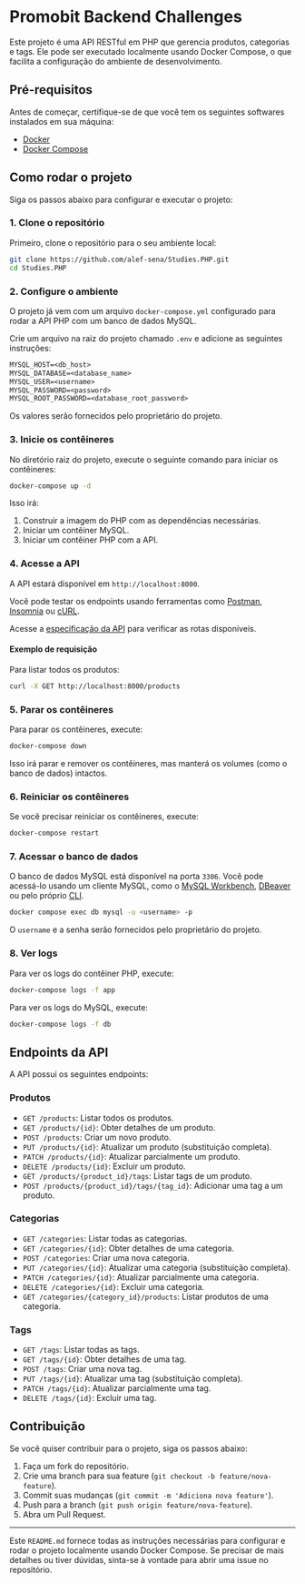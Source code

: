 # Promobit Backend Challenges

Este projeto é uma API RESTful em PHP que gerencia produtos, categorias e tags. Ele pode ser executado localmente usando Docker Compose, o que facilita a configuração do ambiente de desenvolvimento.

## Pré-requisitos

Antes de começar, certifique-se de que você tem os seguintes softwares instalados em sua máquina:

- [Docker](https://docs.docker.com/get-docker/)
- [Docker Compose](https://docs.docker.com/compose/install/)

## Como rodar o projeto

Siga os passos abaixo para configurar e executar o projeto:

### 1. Clone o repositório

Primeiro, clone o repositório para o seu ambiente local:

```bash
git clone https://github.com/alef-sena/Studies.PHP.git
cd Studies.PHP
```

### 2. Configure o ambiente

O projeto já vem com um arquivo `docker-compose.yml` configurado para rodar a API PHP com um banco de dados MySQL.

Crie um arquivo na raiz do projeto chamado `.env` e adicione as seguintes instruções:

```txt
MYSQL_HOST=<db_host>
MYSQL_DATABASE=<database_name>
MYSQL_USER=<username>
MYSQL_PASSWORD=<password>
MYSQL_ROOT_PASSWORD=<database_root_password>
```

Os valores serão fornecidos pelo proprietário do projeto.

### 3. Inicie os contêineres

No diretório raiz do projeto, execute o seguinte comando para iniciar os contêineres:

```bash
docker-compose up -d
```

Isso irá:

1. Construir a imagem do PHP com as dependências necessárias.
2. Iniciar um contêiner MySQL.
3. Iniciar um contêiner PHP com a API.

### 4. Acesse a API

A API estará disponível em `http://localhost:8000`.

Você pode testar os endpoints usando ferramentas como [Postman](https://www.postman.com/), [Insomnia](https://insomnia.rest/download) ou [cURL](https://curl.se/).

Acesse a [especificação da API](https://github.com/alef-sena/Studies.PHP/blob/first-learnings/api_spec.yaml) para verificar as rotas disponíveis.

#### Exemplo de requisição

Para listar todos os produtos:

```bash
curl -X GET http://localhost:8000/products
```

### 5. Parar os contêineres

Para parar os contêineres, execute:

```bash
docker-compose down
```

Isso irá parar e remover os contêineres, mas manterá os volumes (como o banco de dados) intactos.

### 6. Reiniciar os contêineres

Se você precisar reiniciar os contêineres, execute:

```bash
docker-compose restart
```

### 7. Acessar o banco de dados

O banco de dados MySQL está disponível na porta `3306`. Você pode acessá-lo usando um cliente MySQL, como o [MySQL Workbench](https://www.mysql.com/products/workbench/), [DBeaver](https://dbeaver.io/) ou pelo próprio [CLI](https://dev.mysql.com/doc/mysql-shell/8.0/en/mysql-shell-install-linux-quick.html).

```bash
docker compose exec db mysql -u <username> -p
```

O `username` e a senha serão fornecidos pelo proprietário do projeto.

### 8. Ver logs

Para ver os logs do contêiner PHP, execute:

```bash
docker-compose logs -f app
```

Para ver os logs do MySQL, execute:

```bash
docker-compose logs -f db
```

## Endpoints da API

A API possui os seguintes endpoints:

### Produtos

- `GET /products`: Listar todos os produtos.
- `GET /products/{id}`: Obter detalhes de um produto.
- `POST /products`: Criar um novo produto.
- `PUT /products/{id}`: Atualizar um produto (substituição completa).
- `PATCH /products/{id}`: Atualizar parcialmente um produto.
- `DELETE /products/{id}`: Excluir um produto.
- `GET /products/{product_id}/tags`: Listar tags de um produto.
- `POST /products/{product_id}/tags/{tag_id}`: Adicionar uma tag a um produto.

### Categorias

- `GET /categories`: Listar todas as categorias.
- `GET /categories/{id}`: Obter detalhes de uma categoria.
- `POST /categories`: Criar uma nova categoria.
- `PUT /categories/{id}`: Atualizar uma categoria (substituição completa).
- `PATCH /categories/{id}`: Atualizar parcialmente uma categoria.
- `DELETE /categories/{id}`: Excluir uma categoria.
- `GET /categories/{category_id}/products`: Listar produtos de uma categoria.

### Tags

- `GET /tags`: Listar todas as tags.
- `GET /tags/{id}`: Obter detalhes de uma tag.
- `POST /tags`: Criar uma nova tag.
- `PUT /tags/{id}`: Atualizar uma tag (substituição completa).
- `PATCH /tags/{id}`: Atualizar parcialmente uma tag.
- `DELETE /tags/{id}`: Excluir uma tag.

## Contribuição

Se você quiser contribuir para o projeto, siga os passos abaixo:

1. Faça um fork do repositório.
2. Crie uma branch para sua feature (`git checkout -b feature/nova-feature`).
3. Commit suas mudanças (`git commit -m 'Adiciona nova feature'`).
4. Push para a branch (`git push origin feature/nova-feature`).
5. Abra um Pull Request.

---

Este `README.md` fornece todas as instruções necessárias para configurar e rodar o projeto localmente usando Docker Compose. Se precisar de mais detalhes ou tiver dúvidas, sinta-se à vontade para abrir uma issue no repositório.
